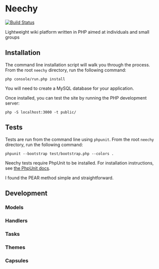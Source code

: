 # Neechy
[![Build Status](https://travis-ci.org/klenwell/neechy.svg)](https://travis-ci.org/klenwell/neechy)

Lightweight wiki platform written in PHP aimed at individuals and small groups


## Installation
The command line installation script will walk you through the process. From the root `neechy` directory, run the following command:

    php console/run.php install

You will need to create a MySQL database for your application.

Once installed, you can test the site by running the PHP development server:

    php -S localhost:3000 -t public/


## Tests
Tests are run from the command line using `phpunit`. From the root `neechy` directory, run the following command:

    phpunit --bootstrap test/bootstrap.php --colors .

Neechy tests require PhpUnit to be installed. For installation instructions, see [the PhpUnit docs](http://phpunit.de/manual/3.7/en/installation.html).

I found the PEAR method simple and straightforward.


## Development

### Models

### Handlers

### Tasks

### Themes

### Capsules
